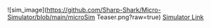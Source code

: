 ![sim_image](https://github.com/Sharp-Shark/Micro-Simulator/blob/main/microSim Teaser.png?raw=true)
[Simulator Link](https://micro-simulator.pythoncoffee.repl.co/)
